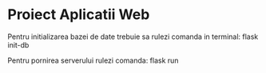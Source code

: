 # Proiect Aplicatii Web

Pentru initializarea bazei de date trebuie sa rulezi comanda in terminal:
flask init-db

Pentru pornirea serverului rulezi comanda:
flask run
